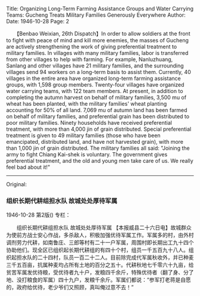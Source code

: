 Title: Organizing Long-Term Farming Assistance Groups and Water Carrying Teams: Gucheng Treats Military Families Generously Everywhere
Author:
Date: 1946-10-28
Page: 2

　　【Benbao Weixian, 26th Dispatch】In order to allow soldiers at the front to fight with peace of mind and kill more enemies, the masses of Gucheng are actively strengthening the work of giving preferential treatment to military families. In villages with many military families, labor is transferred from other villages to help with farming. For example, Nanluzhuang, Sanlang and other villages have 21 military families, and the surrounding villages send 94 workers on a long-term basis to assist them. Currently, 40 villages in the entire area have organized long-term farming assistance groups, with 1,598 group members. Twenty-four villages have organized water carrying teams, with 122 team members. At present, in addition to completing the autumn harvest on behalf of military families, 3,500 mu of wheat has been planted, with the military families' wheat planting accounting for 50% of all land. 7,069 mu of autumn land has been farmed on behalf of military families, and preferential grain has been distributed to poor military families. Ninety households have received preferential treatment, with more than 4,000 jin of grain distributed. Special preferential treatment is given to 49 military families (those who have been emancipated, distributed land, and have not harvested grain), with more than 1,000 jin of grain distributed. The military families all said: "Joining the army to fight Chiang Kai-shek is voluntary. The government gives preferential treatment, and the old and young men take care of us. We really feel bad about it!"



<hr /> 

Original: 


### 组织长期代耕组担水队  故城处处厚待军属

1946-10-28
第2版()
专栏：

　　组织长期代耕组担水队
    故城处处厚待军属
    【本报威县二十六日电】故城群众为使前方战士安心作战，多杀敌人，积极加强优待军属工作。军属多的村，由外村调剂劳力代耕，如南鲁庄、三郎等村有二十一户军属，周围村即长期出工九十四个协助他们。现全区已组织起长期代耕组的有四十个村，组员一千五百九十八人。组织起担水队的二十四村，队员一百二十二人。目前除完成代军属秋收外，并已种麦三千五百亩，抗属种麦均占所有土地的百分之五十。代耕秋地七千零六十九亩，给贫苦军属发优待粮，受优待者九十户，发粮四千余斤，特殊优待者（翻了身、分了地、没打粮食的军属）四十九户，发粮千余斤。军属们都说：“参军打老蒋是自愿的，政府给优待，老少爷们又照顾，真叫俺过意不去！”
